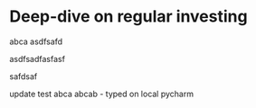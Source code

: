 # Deep-dive on regular investing
abca
asdfsafd

asdfsadfasfasf

safdsaf

update test abca abcab - typed on local pycharm